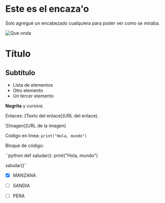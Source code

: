 # Este es el encaza'o

Solo agregué un encabezado cualquiera para poder ver como se miraba. 

![Que onda](https://media.gq.com.mx/photos/61fd863c247e703ee62fcb3f/16:9/pass/GettyImages-1352965319.jpg) 



# Título
## Subtítulo

- Lista de elementos
- Otro elemento
- Un tercer elemento

**Negrita** y *cursiva*.

Enlaces: [Texto del enlace](URL del enlace).

![Imagen](URL de la imagen)

Código en línea: `print("Hola, mundo")`

Bloque de código:

``python
def saludar():
    print("Hola, mundo")
    
saludar()``




- [x] MANZANA
- [ ] SANDIA
- [ ] PERA


